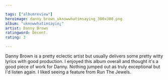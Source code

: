 ```yaml
---

tags: ["albumreview"]
heroimage: danny_brown_uknowwhatimsaying_300x300.png
album: "uknowwhatimsayin¿"
artist: Danny Brown
ratingword: Decent.
rating: 3

---
```


Danny Brown is a pretty eclectic artist but usually delivers some pretty witty lyrics with good production. I enjoyed this album overall and thought it's a good piece of work for Danny. Nothing jumped out as truly exceptional but I'd listen again. I liked seeing a feature from Run The Jewels.
